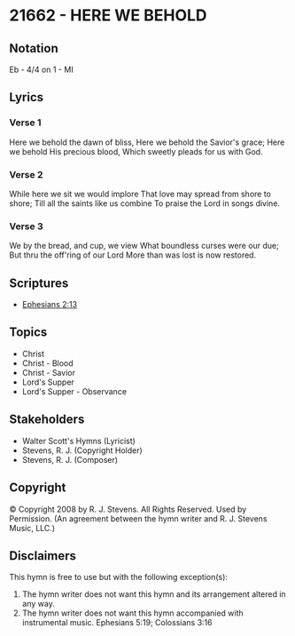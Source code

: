 # 21662 - HERE WE BEHOLD

## Notation

Eb - 4/4 on 1 - MI

## Lyrics

### Verse 1

Here we behold the dawn of bliss, Here we behold the Savior's grace; Here we behold His precious blood, Which sweetly pleads for us with God. 



### Verse 2

While here we sit we would implore That love may spread from shore to shore; Till all the saints like us combine To praise the Lord in songs divine.


### Verse 3

We by the bread, and cup, we view What boundless curses were our due; But thru the off'ring of our Lord More than was lost is now restored.


## Scriptures

- [Ephesians 2:13](https://www.biblegateway.com/passage/?search=Ephesians%202%3A13)

## Topics

- Christ
- Christ - Blood
- Christ - Savior
- Lord's Supper
- Lord's Supper - Observance

## Stakeholders

- Walter Scott's Hymns (Lyricist)
- Stevens, R. J. (Copyright Holder)
- Stevens, R. J. (Composer)

## Copyright

© Copyright 2008 by R. J. Stevens. All Rights Reserved. Used by Permission.
(An agreement between the hymn writer and R. J. Stevens Music, LLC.)

## Disclaimers

This hymn is free to use but with the following exception(s):
1. The hymn writer does not want this hymn and its arrangement altered in any way.
2. The hymn writer does not want this hymn accompanied with instrumental music.
Ephesians 5:19; Colossians 3:16

